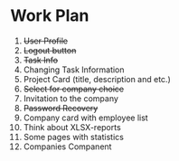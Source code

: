 # Work Plan

1) ~~User Profile~~
2) ~~Logout button~~
3) ~~Task Info~~
4) Changing Task Information
5) Project Card (title, description and etc.)
6) ~~Select for company choice~~
7) Invitation to the company
8) ~~Password Recovery~~
9) Company card with employee list
10) Think about XLSX-reports
11) Some pages with statistics
12) Companies Companent
